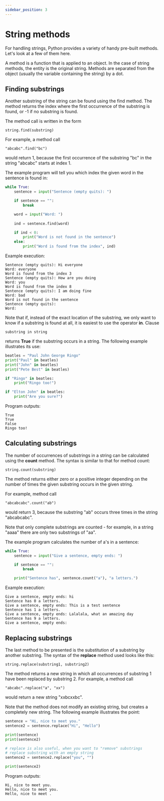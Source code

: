 ```yaml
---
sidebar_position: 3
---
```


# String methods

For handling strings, Python provides a variety of handy pre-built methods. Let's look at a few of them here.

A method is a function that is applied to an object. In the case of string methods, the entity is the original string. Methods are separated from the object (usually the variable containing the string) by a dot.

## Finding substrings

Another substring of the string can be found using the find method. The method returns the index where the first occurrence of the substring is found, or -1 if no substring is found.

The method call is written in the form

`string.find(substring)`

For example, a method call

`"abcabc".find("bc")`

would return 1, because the first occurrence of the substring "bc" in the string "abcabc" starts at index 1.

The example program will tell you which index the given word in the sentence is found in:

```python 
while True:
    sentence = input("Sentence (empty quits): ")

    if sentence == "":
        break

    word = input("Word: ")
    
    ind = sentence.find(word)

    if ind < 0:
        print("Word is not found in the sentence")
    else:
        print("Word is found from the index", ind)
 ```

Example execution:
```
Sentence (empty quits): Hi everyone
Word: everyone
Word is found from the index 3
Sentence (empty quits): How are you doing
Word: you
Word is found from the index 8
Sentence (empty quits): I am doing fine
Word: bad
Word is not found in the sentence
Sentence (empty quits):
Word:
 ```

Note that if, instead of the exact location of the substring, we only want to know if a substring is found at all, it is easiest to use the operator **in**. Clause

`substring in string`

returns **True** if the substring occurs in a string. The following example illustrates its use:

```python 
beatles = "Paul John George Ringo"
print("Paul" in beatles)
print("John" in beatles)
print("Pete Best" in beatles)

if "Ringo" in beatles:
    print("Ringo too!")

if "Elton John" in beatles:
    print("Are you sure?")
 ```

Program outputs:
```
True
True
False
Ringo too!
 ```

## Calculating substrings

The number of occurrences of substrings in a string can be calculated using the **count** method. The syntax is similar to that for method count:

`string.count(substring)`

The method returns either zero or a positive integer depending on the number of times the given substring occurs in the given string.

For example, method call

`"abcabcabc".count("ab")`

would return 3, because the substring "ab" occurs three times in the string "abcabcabc".

Note that only complete substrings are counted - for example, in a string "aaaa" there are only two substrings of "aa".

The example program calculates the number of a's in a sentence:

```python 
while True:
    sentence = input("Give a sentence, empty ends: ")

    if sentence == "":
        break

    print("Sentence has", sentence.count("a"), "a letters.")
 ```

Example execution:
```
Give a sentence, empty ends: hi
Sentence has 0 a letters.
Give a sentence, empty ends: This is a test sentence
Sentence has 1 a letters.
Give a sentence, empty ends: Lalalala, what an amazing day
Sentence has 9 a letters.
Give a sentence, empty ends:
 ```

## Replacing substrings

The last method to be presented is the substitution of a substring by another substring. The syntax of the **replace** method used looks like this:

`string.replace(substring1, substring2)`

The method returns a new string in which all occurrences of substring 1 have been replaced by substring 2. For example, a method call

`"abcabc".replace("a", "xx")`

would return a new string "xxbcxxbc".

Note that the method does not modify an existing string, but creates a completely new string. The following example illustrates the point:

```python 
sentence = "Hi, nice to meet you."
sentence2 = sentence.replace("Hi", "Hello")

print(sentence)
print(sentence2)

# replace is also useful, when you want to "remove" substrings
# replace substring with an empty string
sentence2 = sentence2.replace("you", "")

print(sentence2)
 ```

Program outputs:
```
Hi, nice to meet you.
Hello, nice to meet you.
Hello, nice to meet .
 ```